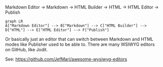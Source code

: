 Markdown Editor -> Markdown -> HTML Builder -> HTML -> HTML Editor -> Publish

```mermaid
graph LR
A["Markdown Editor"] --> B["Markdown"] --> C["HTML Builder"] --> D["HTML"] --> E["HTML Editor"] --> F["Publish"]
```

Or basically just an editor that can switch between Markdown and HTML modes like Publisher used to be able to. There are many WSIWYG editors on GitHub, like Jodit.

See: https://github.com/JefMari/awesome-wysiwyg-editors